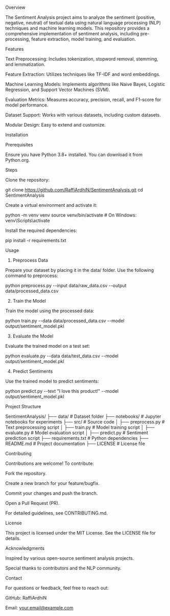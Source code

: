 





Overview

The Sentiment Analysis project aims to analyze the sentiment (positive, negative, neutral) of textual data using natural language processing (NLP) techniques and machine learning models. This repository provides a comprehensive implementation of sentiment analysis, including pre-processing, feature extraction, model training, and evaluation.

Features

Text Preprocessing: Includes tokenization, stopword removal, stemming, and lemmatization.

Feature Extraction: Utilizes techniques like TF-IDF and word embeddings.

Machine Learning Models: Implements algorithms like Naive Bayes, Logistic Regression, and Support Vector Machines (SVM).

Evaluation Metrics: Measures accuracy, precision, recall, and F1-score for model performance.

Dataset Support: Works with various datasets, including custom datasets.

Modular Design: Easy to extend and customize.

Installation

Prerequisites

Ensure you have Python 3.8+ installed. You can download it from Python.org.

Steps

Clone the repository:

git clone https://github.com/RaffiArdhiN/SentimentAnalysis.git
cd SentimentAnalysis

Create a virtual environment and activate it:

python -m venv venv
source venv/bin/activate  # On Windows: venv\Scripts\activate

Install the required dependencies:

pip install -r requirements.txt

Usage

1. Preprocess Data

Prepare your dataset by placing it in the data/ folder. Use the following command to preprocess:

python preprocess.py --input data/raw_data.csv --output data/processed_data.csv

2. Train the Model

Train the model using the processed data:

python train.py --data data/processed_data.csv --model output/sentiment_model.pkl

3. Evaluate the Model

Evaluate the trained model on a test set:

python evaluate.py --data data/test_data.csv --model output/sentiment_model.pkl

4. Predict Sentiments

Use the trained model to predict sentiments:

python predict.py --text "I love this product!" --model output/sentiment_model.pkl

Project Structure

SentimentAnalysis/
├── data/                 # Dataset folder
├── notebooks/            # Jupyter notebooks for experiments
├── src/                  # Source code
│   ├── preprocess.py     # Text preprocessing script
│   ├── train.py          # Model training script
│   ├── evaluate.py       # Model evaluation script
│   ├── predict.py        # Sentiment prediction script
├── requirements.txt      # Python dependencies
├── README.md             # Project documentation
├── LICENSE               # License file

Contributing

Contributions are welcome! To contribute:

Fork the repository.

Create a new branch for your feature/bugfix.

Commit your changes and push the branch.

Open a Pull Request (PR).

For detailed guidelines, see CONTRIBUTING.md.

License

This project is licensed under the MIT License. See the LICENSE file for details.

Acknowledgments

Inspired by various open-source sentiment analysis projects.

Special thanks to contributors and the NLP community.

Contact

For questions or feedback, feel free to reach out:

GitHub: RaffiArdhiN

Email: your.email@example.com
